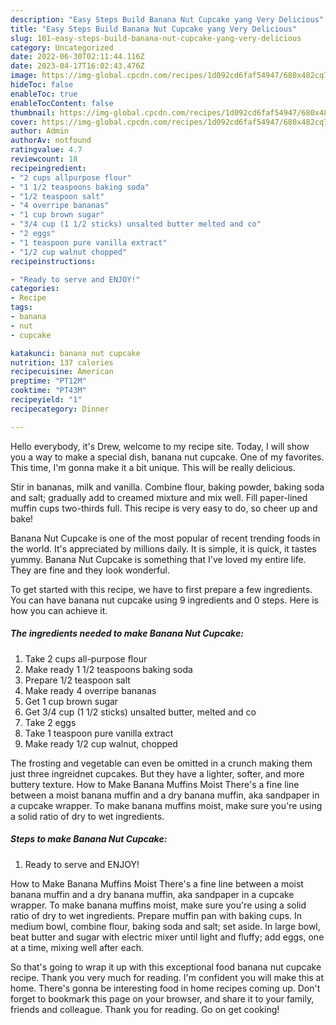 ```yaml
---
description: "Easy Steps Build Banana Nut Cupcake yang Very Delicious"
title: "Easy Steps Build Banana Nut Cupcake yang Very Delicious"
slug: 101-easy-steps-build-banana-nut-cupcake-yang-very-delicious
category: Uncategorized
date: 2022-06-30T02:11:44.116Z
date: 2023-04-17T16:02:43.476Z
image: https://img-global.cpcdn.com/recipes/1d092cd6faf54947/680x482cq70/banana-nut-cupcake-recipe-main-photo.jpg
hideToc: false
enableToc: true
enableTocContent: false
thumbnail: https://img-global.cpcdn.com/recipes/1d092cd6faf54947/680x482cq70/banana-nut-cupcake-recipe-main-photo.jpg
cover: https://img-global.cpcdn.com/recipes/1d092cd6faf54947/680x482cq70/banana-nut-cupcake-recipe-main-photo.jpg
author: Admin
authorAv: notfound
ratingvalue: 4.7
reviewcount: 18
recipeingredient:
- "2 cups allpurpose flour"
- "1 1/2 teaspoons baking soda"
- "1/2 teaspoon salt"
- "4 overripe bananas"
- "1 cup brown sugar"
- "3/4 cup (1 1/2 sticks) unsalted butter melted and co"
- "2 eggs"
- "1 teaspoon pure vanilla extract"
- "1/2 cup walnut chopped"
recipeinstructions:

- "Ready to serve and ENJOY!"
categories:
- Recipe
tags:
- banana
- nut
- cupcake

katakunci: banana nut cupcake 
nutrition: 137 calories
recipecuisine: American
preptime: "PT12M"
cooktime: "PT43M"
recipeyield: "1"
recipecategory: Dinner

---
```



Hello everybody, it's Drew, welcome to my recipe site. Today, I will show you a way to make a special dish, banana nut cupcake. One of my favorites. This time, I'm gonna make it a bit unique. This will be really delicious.

Stir in bananas, milk and vanilla. Combine flour, baking powder, baking soda and salt; gradually add to creamed mixture and mix well. Fill paper-lined muffin cups two-thirds full. This recipe is very easy to do, so cheer up and bake!

Banana Nut Cupcake is one of the most popular of recent trending foods in the world. It's appreciated by millions daily. It is simple, it is quick, it tastes yummy. Banana Nut Cupcake is something that I've loved my entire life. They are fine and they look wonderful.


To get started with this recipe, we have to first prepare a few ingredients. You can have banana nut cupcake using 9 ingredients and 0 steps. Here is how you can achieve it.

<!--inarticleads1-->

##### The ingredients needed to make Banana Nut Cupcake:

1. Take 2 cups all-purpose flour
1. Make ready 1 1/2 teaspoons baking soda
1. Prepare 1/2 teaspoon salt
1. Make ready 4 overripe bananas
1. Get 1 cup brown sugar
1. Get 3/4 cup (1 1/2 sticks) unsalted butter, melted and co
1. Take 2 eggs
1. Take 1 teaspoon pure vanilla extract
1. Make ready 1/2 cup walnut, chopped


The frosting and vegetable can even be omitted in a crunch making them just three ingreidnet cupcakes. But they have a lighter, softer, and more buttery texture. How to Make Banana Muffins Moist There&#39;s a fine line between a moist banana muffin and a dry banana muffin, aka sandpaper in a cupcake wrapper. To make banana muffins moist, make sure you&#39;re using a solid ratio of dry to wet ingredients. 

<!--inarticleads2-->

##### Steps to make Banana Nut Cupcake:


1. Ready to serve and ENJOY!

How to Make Banana Muffins Moist There&#39;s a fine line between a moist banana muffin and a dry banana muffin, aka sandpaper in a cupcake wrapper. To make banana muffins moist, make sure you&#39;re using a solid ratio of dry to wet ingredients. Prepare muffin pan with baking cups. In medium bowl, combine flour, baking soda and salt; set aside. In large bowl, beat butter and sugar with electric mixer until light and fluffy; add eggs, one at a time, mixing well after each. 

So that's going to wrap it up with this exceptional food banana nut cupcake recipe. Thank you very much for reading. I'm confident you will make this at home. There's gonna be interesting food in home recipes coming up. Don't forget to bookmark this page on your browser, and share it to your family, friends and colleague. Thank you for reading. Go on get cooking!
